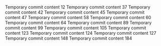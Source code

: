 Temporary commit content 12
Temporary commit content 37
Temporary commit content 42
Temporary commit content 45
Temporary commit content 47
Temporary commit content 58
Temporary commit content 60
Temporary commit content 64
Temporary commit content 89
Temporary commit content 99
Temporary commit content 105
Temporary commit content 123
Temporary commit content 124
Temporary commit content 127
Temporary commit content 148
Temporary commit content 184
